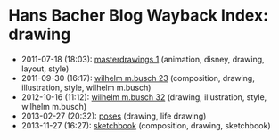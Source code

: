 # Hans Bacher Blog Wayback Index: drawing

* 2011-07-18 (18:03): [masterdrawings 1](https://web.archive.org/web/https://one1more2time3.wordpress.com/2011/07/18/masterdrawings-1/) (animation, disney, drawing, layout, style)
* 2011-09-30 (16:17): [wilhelm m.busch 23](https://web.archive.org/web/https://one1more2time3.wordpress.com/2011/09/30/wilhelm-m-busch-23/) (composition, drawing, illustration, style, wilhelm m.busch)
* 2012-10-16 (11:12): [wilhelm m.busch 32](https://web.archive.org/web/https://one1more2time3.wordpress.com/2012/10/16/wilhelm-m-busch-32/) (drawing, illustration, style, wilhelm m.busch)
* 2013-02-27 (20:32): [poses](https://web.archive.org/web/https://one1more2time3.wordpress.com/2013/02/27/poses/) (drawing, life drawing)
* 2013-11-27 (16:27): [sketchbook](https://web.archive.org/web/https://one1more2time3.wordpress.com/2013/11/27/sketchbook/) (composition, drawing, sketchbook)